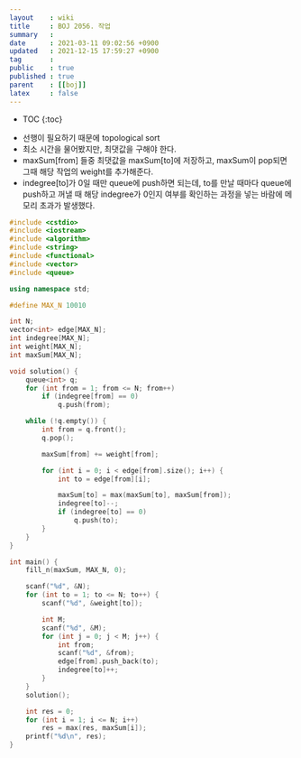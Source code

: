 ```yaml
---
layout    : wiki
title     : BOJ 2056. 작업
summary   : 
date      : 2021-03-11 09:02:56 +0900
updated   : 2021-12-15 17:59:27 +0900
tag       : 
public    : true
published : true
parent    : [[boj]]
latex     : false
---
```

* TOC
{:toc}

- 선행이 필요하기 때문에 topological sort
- 최소 시간을 물어봤지만, 최댓값을 구해야 한다.
- maxSum[from] 들중 최댓값을 maxSum[to]에 저장하고, maxSum이 pop되면 그때 해당 작업의 weight를 추가해준다.
- indegree[to]가 0일 때만 queue에 push하면 되는데, to를 만날 때마다 queue에 push하고 꺼낼 때 해당 indegree가 0인지 여부를 확인하는 과정을 넣는 바람에 메모리 초과가 발생했다. 

```cpp linenos
#include <cstdio>
#include <iostream>
#include <algorithm>
#include <string>
#include <functional>
#include <vector>
#include <queue>

using namespace std;

#define MAX_N 10010

int N;
vector<int> edge[MAX_N];
int indegree[MAX_N];
int weight[MAX_N];
int maxSum[MAX_N];

void solution() {
	queue<int> q;
	for (int from = 1; from <= N; from++)
		if (indegree[from] == 0)
			q.push(from);

	while (!q.empty()) {
		int from = q.front();
		q.pop();

		maxSum[from] += weight[from];

		for (int i = 0; i < edge[from].size(); i++) {
			int to = edge[from][i];

			maxSum[to] = max(maxSum[to], maxSum[from]);
			indegree[to]--;
			if (indegree[to] == 0)
				q.push(to);
		}
	}
}

int main() {
	fill_n(maxSum, MAX_N, 0);

	scanf("%d", &N);
	for (int to = 1; to <= N; to++) {
		scanf("%d", &weight[to]);

		int M;
		scanf("%d", &M);
		for (int j = 0; j < M; j++) {
			int from;
			scanf("%d", &from);
			edge[from].push_back(to);
			indegree[to]++;
		}
	}
	solution();

	int res = 0;
	for (int i = 1; i <= N; i++)
		res = max(res, maxSum[i]);
	printf("%d\n", res);
}
```

